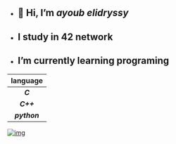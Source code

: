 - ## 👋 Hi, I’m *ayoub elidryssy*
- ##  I study in 42 network
- ##  I’m currently learning programing

|language    |
|  :-:      |
|***C***     | 
|***C++***   |
|***python***|


[![img](https://leetcard.jacoblin.cool/ayoubedark?theme=light&font=Play)](https://leetcode.com/ayoubedark/)
